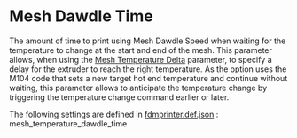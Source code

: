 # Mesh Dawdle Time

The amount of time to print using Mesh Dawdle Speed when waiting for the temperature to change at the start and end of the mesh. This parameter allows, when using the [Mesh Temperature Delta](mesh_temperature_delta.md) parameter, to specify a delay for the extruder to reach the right temperature.
As the option uses the M104 code that sets a new target hot end temperature and continue without waiting, this parameter allows to anticipate the temperature change by triggering the temperature change command earlier or later.  

The following settings are defined in [fdmprinter.def.json](https://github.com/smartavionics/Cura/blob/mb-master/resources/definitions/fdmprinter.def.json) : mesh_temperature_dawdle_time